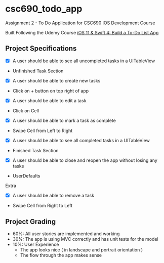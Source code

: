# csc690_todo_app
Assignment 2 - To Do Application for CSC690 iOS Development Course

Built Following the Udemy Course [iOS 11 & Swift 4: Build a To-Do List App](https://www.udemy.com/ios-swift-build-a-to-do-list-app)

## Project Specifications
- [x] A user should be able to see all uncompleted tasks in a UITableView
 - Unfinished Task Section
- [x] A user should be able to create new tasks
 - Click on + button on top right of app
- [x] A user should be able to edit a task
 - Click on Cell
- [x] A user should be able to mark a task as complete
 - Swipe Cell from Left to Right
- [x] A user should be able to see all completed tasks in a UITableView
 - Finished Task Section
- [x] A user should be able to close and reopen the app without losing any tasks
 - UserDefaults
 
 Extra
 - [x] A user should be able to remove a task
  - Swipe Cell from Right to Left
 
## Project Grading
- 60%: All user stories are implemented and working
- 30%: The app is using MVC correctly and has unit tests for the model
- 10%: User Experience
  - The app looks nice ( in landscape and portrait orientation )
  - The flow through the app makes sense
